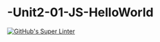 # -Unit2-01-JS-HelloWorld
[![GitHub's Super Linter](https://github.com/ICS20-Programming-Angelo-Pintilie/-Unit2-01-JS-HelloWorld/workflows/GitHub's%20Super%20Linter/badge.svg)](https://github.com/ICS20-Programming-Angelo-Pintilie/-Unit2-01-JS-HelloWorld/actions)